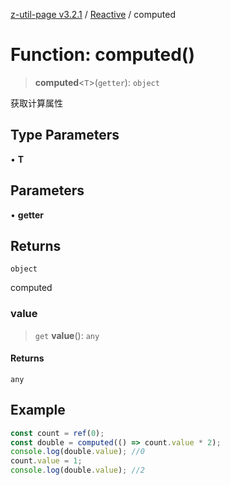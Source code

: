 [z-util-page v3.2.1](../../../index.md) / [Reactive](../index.md) / computed

# Function: computed()

> **computed**\<`T`\>(`getter`): `object`

获取计算属性

## Type Parameters

• **T**

## Parameters

• **getter**

## Returns

`object`

computed

### value

> `get` **value**(): `any`

#### Returns

`any`

## Example

```ts
const count = ref(0);
const double = computed(() => count.value * 2);
console.log(double.value); //0
count.value = 1;
console.log(double.value); //2
```
